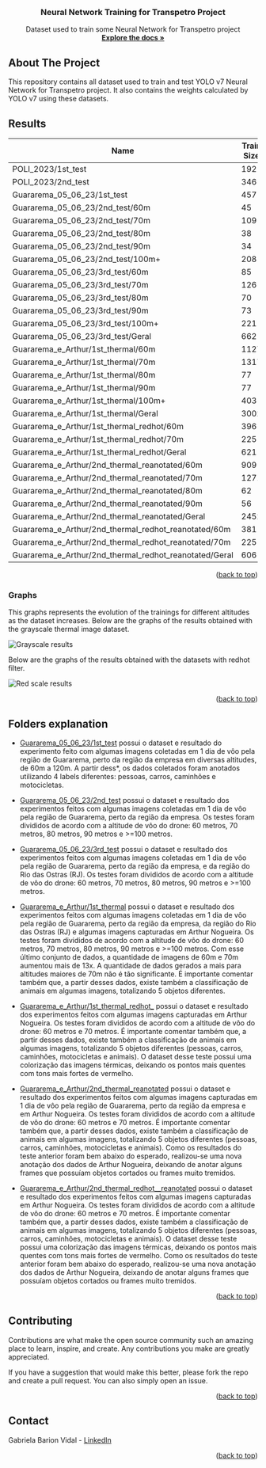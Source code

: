<a name="readme-top"></a>

<!-- PROJECT LOGO -->
<br />
<div align="center">
  <a href="https://github.com/GabrielaVidal7/transpetro_YOLO">
    <!-- <img src="images/logo.png" alt="Logo" width="80" height="80"> -->
  </a>

  <h3 align="center">Neural Network Training for Transpetro Project</h3>

  <p align="center">
    Dataset used to train some Neural Network for Transpetro project
    <br />
    <a href="https://github.com/GabrielaVidal7/transpetro_YOLO"><strong>Explore the docs »</strong></a>
    <!-- <br />
    <br />
    <a href="https://github.com/GabrielaVidal7/transpetro_YOLO">View Demo</a>
    ·
    <a href="https://github.com/othneildrew/Best-README-Template/issues">Report Bug</a>
    ·
    <a href="https://github.com/othneildrew/Best-README-Template/issues">Request Feature</a> -->
  </p>
</div>

## About The Project
This repository contains all dataset used to train and test YOLO v7 Neural Network for Transpetro project. It also contains the weights calculated by YOLO v7 using these datasets.

## Results

|                           Name                           |   Train Size  |    Val Size    |   Precision   |    Recall     |      mAP      |
|  ------------------------------------------------------  | ------------- | -------------- | ------------- | ------------- | ------------- |
|    POLI_2023/1st_test                                    |      192      |        53      |     45,1%     |     38,7%     |     35,3%     |
|    POLI_2023/2nd_test                                    |      346      |        86      |     85,0%     |     86,0%     |     **90,1%**     |
|    Guararema_05_06_23/1st_test                           |      457      |       130      |     29,5%     |     43,6%     |     32,6%     |
|    Guararema_05_06_23/2nd_test/60m                       |       45      |        13      |      9,6%     |      4,5%     |      1,4%     |
|    Guararema_05_06_23/2nd_test/70m                       |      109      |        31      |     91,6%     |     45,5%     |     55,7%     |
|    Guararema_05_06_23/2nd_test/80m                       |       38      |        11      |      3,5%     |      3,9%     |      3,7%     |
|    Guararema_05_06_23/2nd_test/90m                       |       34      |         9      |      1,2%     |      2,5%     |      9,7%     |
|    Guararema_05_06_23/2nd_test/100m+                     |      208      |        59      |     56,4%     |      0,1%     |      2,8%     |
|    Guararema_05_06_23/3rd_test/60m                       |       85      |        24      |     83,7%     |     37,5%     |     43,3%     |
|    Guararema_05_06_23/3rd_test/70m                       |      126      |        36      |     52,4%     |     38,3%     |     31,5%     |
|    Guararema_05_06_23/3rd_test/80m                       |       70      |        20      |     90,5%     |     55,6%     |     59,4%     |
|    Guararema_05_06_23/3rd_test/90m                       |       73      |        21      |     85,7%     |     38,9%     |     47,0%     |
|    Guararema_05_06_23/3rd_test/100m+                     |      221      |        63      |     38,5%     |      4,4%     |      1,5%     |
|    Guararema_05_06_23/3rd_test/Geral                     |      662      |       189      |     86,7%     |     80,9%     |     **85,6%**     |
|    Guararema_e_Arthur/1st_thermal/60m                    |     1127      |       322      |     92,5%     |     13,3%     |     15,5%     |
|    Guararema_e_Arthur/1st_thermal/70m                    |     1317      |       376      |     36,6%     |      8,5%     |      8,2%     |
|    Guararema_e_Arthur/1st_thermal/80m                    |       77      |        22      |     91,5%     |       53%     |     59,4%     |
|    Guararema_e_Arthur/1st_thermal/90m                    |       77      |        22      |     74,8%     |     31,3%     |       34%     |
|    Guararema_e_Arthur/1st_thermal/100m+                  |      403      |       115      |     54,4%     |      4,2%     |      2,4%     |
|    Guararema_e_Arthur/1st_thermal/Geral                  |     3002      |       857      |     38,4%     |       16%     |       14%     |
|    Guararema_e_Arthur/1st_thermal_redhot/60m              |      396      |       113      |     93,2%     |     37,7%     |     43,1%     |
|    Guararema_e_Arthur/1st_thermal_redhot/70m              |      225      |        64      |     78,2%     |     28,3%     |     23,2%     |
|    Guararema_e_Arthur/1st_thermal_redhot/Geral            |      621      |       177      |      0,9%     |     14,8%     |     19,3%     |
|    Guararema_e_Arthur/2nd_thermal_reanotated/60m         |      909      |       260      |     56,6%     |     45,4%     |     49,8%     |
|    Guararema_e_Arthur/2nd_thermal_reanotated/70m         |     1271      |       363      |     93,5%     |     12,6%     |     18,2%     |
|    Guararema_e_Arthur/2nd_thermal_reanotated/80m         |       62      |        17      |       96%     |     43,2%     |     46,7%     |
|    Guararema_e_Arthur/2nd_thermal_reanotated/90m         |       56      |        16      |     90,8%     |     40,1%     |     43,6%     |
|    Guararema_e_Arthur/2nd_thermal_reanotated/Geral       |     2452      |       700      |     29,3%     |       35%     |     27,6%     |
|    Guararema_e_Arthur/2nd_thermal_redhot_reanotated/60m   |      381      |       109      |     91,8%     |       51%     |     57,5%     |
|    Guararema_e_Arthur/2nd_thermal_redhot_reanotated/70m   |      225      |        64      |     27,9%     |       35%     |     30,5%     |
|    Guararema_e_Arthur/2nd_thermal_redhot_reanotated/Geral |      606      |       173      |     88,2%     |     36,9%     |     39,7%     |

<p align="right">(<a href="#readme-top">back to top</a>)</p>


### Graphs
This graphs represents the evolution of the trainings for different altitudes as the dataset increases. Below are the graphs of the results obtained with the grayscale thermal image dataset.

![Grayscale results](https://github.com/GabrielaVidal7/transpetro_YOLO/blob/main/Results/results_gray_scale.png)

Below are the graphs of the results obtained with the datasets with redhot filter.

![Red scale results](https://github.com/GabrielaVidal7/transpetro_YOLO/blob/main/Results/results_colored_scale.png)

<p align="right">(<a href="#readme-top">back to top</a>)</p>

## Folders explanation
* [Guararema_05_06_23/1st_test](https://github.com/GabrielaVidal7/transpetro_YOLO/tree/main/Guararema_05_06_23/1st_test) possui o dataset e resultado do experimento feito com algumas imagens coletadas em 1 dia de vôo pela região de Guararema, perto da região da empresa em diversas altitudes, de 60m a 120m. A partir dess*, os dados coletados foram anotados utilizando 4 labels diferentes: pessoas, carros, caminhões e motocicletas.

* [Guararema_05_06_23/2nd_test](https://github.com/GabrielaVidal7/transpetro_YOLO/tree/main/Guararema_05_06_23/2nd_test) possui o dataset e resultado dos experimentos feitos com algumas imagens coletadas em 1 dia de vôo pela região de Guararema, perto da região da empresa. Os testes foram divididos de acordo com a altitude de vôo do drone: 60 metros, 70 metros, 80 metros, 90 metros e >=100 metros.

* [Guararema_05_06_23/3rd_test](https://github.com/GabrielaVidal7/transpetro_YOLO/tree/main/Guararema_05_06_23/3rd_test) possui o dataset e resultado dos experimentos feitos com algumas imagens coletadas em 1 dia de vôo pela região de Guararema, perto da região da empresa, e da região do Rio das Ostras (RJ). Os testes foram divididos de acordo com a altitude de vôo do drone: 60 metros, 70 metros, 80 metros, 90 metros e >=100 metros.

* [Guararema_e_Arthur/1st_thermal](https://github.com/GabrielaVidal7/transpetro_YOLO/tree/main/Guararema_e_Arthur/1st_thermal) possui o dataset e resultado dos experimentos feitos com algumas imagens coletadas em 1 dia de vôo pela região de Guararema, perto da região da empresa, da região do Rio das Ostras (RJ) e algumas imagens capturadas em Arthur Nogueira. Os testes foram divididos de acordo com a altitude de vôo do drone: 60 metros, 70 metros, 80 metros, 90 metros e >=100 metros. Com esse último conjunto de dados, a quantidade de imagens de 60m e 70m aumentou mais de 13x. A quantidade de dados gerados a mais para altitudes maiores de 70m não é tão significante. É importante comentar também que, a partir desses dados, existe também a classificação de animais em algumas imagens, totalizando 5 objetos diferentes.

* [Guararema_e_Arthur/1st_thermal_redhot_](https://github.com/GabrielaVidal7/transpetro_YOLO/tree/main/Guararema_e_Arthur/1st_thermal_redhot) possui o dataset e resultado dos experimentos feitos com algumas imagens capturadas em Arthur Nogueira. Os testes foram divididos de acordo com a altitude de vôo do drone: 60 metros e 70 metros. É importante comentar também que, a partir desses dados, existe também a classificação de animais em algumas imagens, totalizando 5 objetos diferentes (pessoas, carros, caminhões, motocicletas e animais). O dataset desse teste possui uma colorização das imagens térmicas, deixando os pontos mais quentes com tons mais fortes de vermelho.

* [Guararema_e_Arthur/2nd_thermal_reanotated](https://github.com/GabrielaVidal7/transpetro_YOLO/tree/main/Guararema_e_Arthur/2nd_thermal_reanotated) possui o dataset e resultado dos experimentos feitos com algumas imagens capturadas em 1 dia de vôo pela região de Guararema, perto da região da empresa e em Arthur Nogueira. Os testes foram divididos de acordo com a altitude de vôo do drone: 60 metros e 70 metros. É importante comentar também que, a partir desses dados, existe também a classificação de animais em algumas imagens, totalizando 5 objetos diferentes (pessoas, carros, caminhões, motocicletas e animais). Como os resultados do teste anterior foram bem abaixo do esperado, realizou-se uma nova anotação dos dados de Arthur Nogueira, deixando de anotar alguns frames que possuíam objetos cortados ou frames muito tremidos.

* [Guararema_e_Arthur/2nd_thermal_redhot__reanotated](https://github.com/GabrielaVidal7/transpetro_YOLO/tree/main/Guararema_e_Arthur/2nd_thermal_redhot_reanotated) possui o dataset e resultado dos experimentos feitos com algumas imagens capturadas em Arthur Nogueira. Os testes foram divididos de acordo com a altitude de vôo do drone: 60 metros e 70 metros. É importante comentar também que, a partir desses dados, existe também a classificação de animais em algumas imagens, totalizando 5 objetos diferentes (pessoas, carros, caminhões, motocicletas e animais). O dataset desse teste possui uma colorização das imagens térmicas, deixando os pontos mais quentes com tons mais fortes de vermelho. Como os resultados do teste anterior foram bem abaixo do esperado, realizou-se uma nova anotação dos dados de Arthur Nogueira, deixando de anotar alguns frames que possuíam objetos cortados ou frames muito tremidos.

<p align="right">(<a href="#readme-top">back to top</a>)</p>

<!-- ## Usage

Use this space to show useful examples of how a project can be used. Additional screenshots, code examples and demos work well in this space. You may also link to more resources.

_For more examples, please refer to the [Documentation](https://example.com)_

<p align="right">(<a href="#readme-top">back to top</a>)</p>
-->

## Contributing

Contributions are what make the open source community such an amazing place to learn, inspire, and create. Any contributions you make are greatly appreciated.

If you have a suggestion that would make this better, please fork the repo and create a pull request. You can also simply open an issue.

<p align="right">(<a href="#readme-top">back to top</a>)</p>

## Contact

Gabriela Barion Vidal - [LinkedIn](https://www.linkedin.com/in/gabriela-barion-vidal/)

<p align="right">(<a href="#readme-top">back to top</a>)</p>
